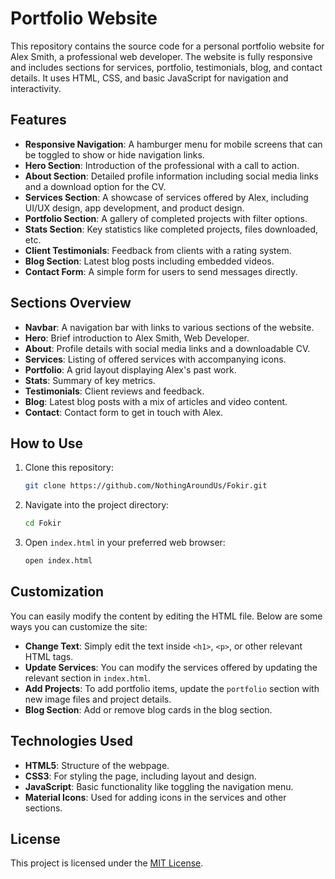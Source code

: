 # Portfolio Website

This repository contains the source code for a personal portfolio website for Alex Smith, a professional web developer. The website is fully responsive and includes sections for services, portfolio, testimonials, blog, and contact details. It uses HTML, CSS, and basic JavaScript for navigation and interactivity.

## Features

- **Responsive Navigation**: A hamburger menu for mobile screens that can be toggled to show or hide navigation links.
- **Hero Section**: Introduction of the professional with a call to action.
- **About Section**: Detailed profile information including social media links and a download option for the CV.
- **Services Section**: A showcase of services offered by Alex, including UI/UX design, app development, and product design.
- **Portfolio Section**: A gallery of completed projects with filter options.
- **Stats Section**: Key statistics like completed projects, files downloaded, etc.
- **Client Testimonials**: Feedback from clients with a rating system.
- **Blog Section**: Latest blog posts including embedded videos.
- **Contact Form**: A simple form for users to send messages directly.

## Sections Overview

- **Navbar**: A navigation bar with links to various sections of the website.
- **Hero**: Brief introduction to Alex Smith, Web Developer.
- **About**: Profile details with social media links and a downloadable CV.
- **Services**: Listing of offered services with accompanying icons.
- **Portfolio**: A grid layout displaying Alex's past work.
- **Stats**: Summary of key metrics.
- **Testimonials**: Client reviews and feedback.
- **Blog**: Latest blog posts with a mix of articles and video content.
- **Contact**: Contact form to get in touch with Alex.

## How to Use

1. Clone this repository:
    ```bash
    git clone https://github.com/NothingAroundUs/Fokir.git
    ```

2. Navigate into the project directory:
    ```bash
    cd Fokir
    ```

3. Open `index.html` in your preferred web browser:
    ```bash
    open index.html
    ```

## Customization

You can easily modify the content by editing the HTML file. Below are some ways you can customize the site:

- **Change Text**: Simply edit the text inside `<h1>`, `<p>`, or other relevant HTML tags.
- **Update Services**: You can modify the services offered by updating the relevant section in `index.html`.
- **Add Projects**: To add portfolio items, update the `portfolio` section with new image files and project details.
- **Blog Section**: Add or remove blog cards in the blog section.

## Technologies Used

- **HTML5**: Structure of the webpage.
- **CSS3**: For styling the page, including layout and design.
- **JavaScript**: Basic functionality like toggling the navigation menu.
- **Material Icons**: Used for adding icons in the services and other sections.

## License

This project is licensed under the [MIT License](LICENSE).
